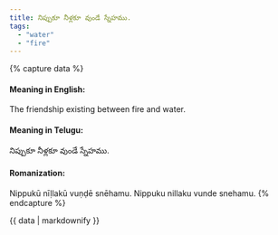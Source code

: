 ```yaml
---
title: నిప్పుకూ నీళ్లకూ వుండే స్నేహము.
tags:
  - "water"
  - "fire"
---
```


{% capture data %}
#### Meaning in English:
The friendship existing between fire and water.

#### Meaning in Telugu:
నిప్పుకూ నీళ్లకూ వుండే స్నేహము.

#### Romanization:
Nippukū nīḷlakū vuṇḍē snēhamu.
Nippuku nillaku vunde snehamu.
{% endcapture %}

{{ data | markdownify }}

